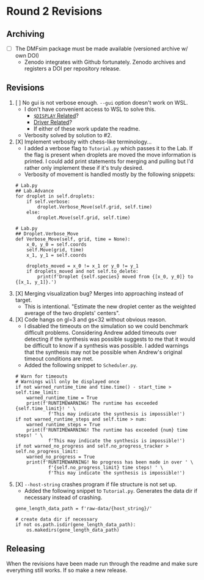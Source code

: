 # Round 2 Revisions

## Archiving
-   [ ] The DMFsim package must be made available (versioned archive w/ own DOI)
    -   Zenodo integrates with Github fortunately. Zenodo archives and registers a DOI per repository release.

## Revisions
1.  [ ] No gui is not verbose enough. `--gui` option doesn't work on WSL.
    -   I don't have convenient access to WSL to solve this.
        -   [`$DISPLAY` Related](https://stackoverflow.com/questions/48254530/tkinter-in-ubuntu-inside-windows-10-error-no-display-name-and-no-display-env)?
        -   [Driver Related](https://learn.microsoft.com/en-us/windows/wsl/tutorials/gui-apps)?
        -   If either of these work update the readme.
    -   Verbosity solved by solution to #2.
2.  [X] Implement verbosity with chess-like terminology...
    -   I added a verbose flag to `Tutorial.py` which passes it to the Lab. If the flag is present when droplets are moved the move information is printed. I could add print statements for merging and pulling but I'd rather only implement these if it's truly desired.
    -   Verbosity of movement is handled mostly by the following snippets:
    ```python3
    # Lab.py
    ## Lab.Advance
    for droplet in self.droplets:
        if self.verbose:
            droplet.Verbose_Move(self.grid, self.time)
        else:
            droplet.Move(self.grid, self.time)
    ```
    ```python3
    # Lab.py
    ## Droplet.Verbose_Move
    def Verbose_Move(self, grid, time = None):     
        x_0, y_0 = self.coords
        self.Move(grid, time)
        x_1, y_1 = self.coords
        
        droplets_moved = x_0 != x_1 or y_0 != y_1
        if droplets_moved and not self.to_delete:
            print(f'Droplet {self.species} moved from {[x_0, y_0]} to {[x_1, y_1]}.')
    ```
3.  [X] Merging visualization bug? Merges into approaching instead of target.
    -   This is intentional. "Estimate the new droplet center as the weighted average of the two droplets' centers".
4.  [X] Code hangs on gl=3 and gs<32 without obvious reason.
    -   I disabled the timeouts on the simulation so we could benchmark difficult problems. Considering Andrew added timeouts over detecting if the synthesis was possible suggests to me that it would be difficult to know if a synthesis was possible. I added warnings that the synthesis may not be possible when Andrew's original timeout conditions are met.
    -   Added the following snippet to `Scheduler.py`.
    ```python3
    # Warn for timeouts
    # Warnings will only be displayed once
    if not warned_runtime_time and time.time() - start_time > self.time_limit:
        warned_runtime_time = True
        print(f'RUNTIMEWARNING! The runtime has exceeded {self.time_limit}! ' \
                f'This may indicate the synthesis is impossible!')
    if not warned_runtime_steps and self.time > num:
        warned_runtime_steps = True
        print(f'RUNTIMEWARNING! The runtime has exceeded {num} time steps! ' \
                f'This may indicate the synthesis is impossible!')
    if not warned_no_progress and self.no_progress_tracker > self.no_progress_limit:
        warned_no_progress = True
        print(f'RUNTIMEWARNING! No progress has been made in over ' \
                f'{self.no_progress_limit} time steps! ' \
                f'This may indicate the synthesis is impossible!')
    ```
5.  [X] `--host-string` crashes program if file structure is not set up.
    -   Added the following snippet to `Tutorial.py`. Generates the data dir if necessary instead of crashing.
    ```python3
    gene_length_data_path = f'raw-data/{host_string}/'

    # create data dir if necessary
    if not os.path.isdir(gene_length_data_path):
        os.makedirs(gene_length_data_path)
    ```

## Releasing

When the revisions have been made run through the readme and make sure everything still works. If so make a new release.
